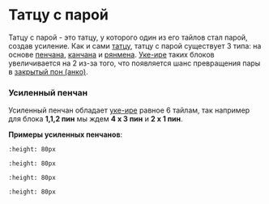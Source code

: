 # Татцу с парой
Татцу с парой - это татцу, у которого один из его тайлов стал парой, создав усиление. Как и сами [татцу](tatcu), татцу с парой существует 3 типа: на основе [пенчана](penchan), [канчана](kanchan) и [рянмена](ryanmen). [Уке-ире](ukeire) таких блоков увеличивается на 2 из-за того, что появляется шанс превращения пары в [закрытый пон (анко)](anko).

### Усиленный пенчан
Усиленный пенчан обладает [уке-ире](ukeire) равное 6 тайлам, так например для блока **1,1,2 пин**
мы ждем **4 х 3 пин** и **2 х 1 пин**.

**Примеры усиленных пенчанов**:
```{image} ./img/pent1.png
:height: 80px
```
```{image} ./img/pent2.png
:height: 80px
```
```{image} ./img/pent3.png
:height: 80px
```
```{image} ./img/pent4.png
:height: 80px
```
